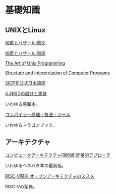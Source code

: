 # 基礎知識

## UNIXとLinux

[伽藍とバザール:原文](http://www.catb.org/~esr/writings/cathedral-bazaar/)

[伽藍とバザール:和訳](https://www.aozora.gr.jp/cards/000029/card227.html)

[The Art of Unix Programming](http://www.catb.org/~esr/writings/taoup/)

[Structure and Interpretation of Computer Programs](https://mitpress.mit.edu/sites/default/files/sicp/index.html)

[SICP非公式日本語訳](https://takeda25.hatenablog.jp/entry/20151030/1446174031)

[4.4BSDの設計と実装](https://www.amazon.co.jp/4-4BSD%E3%81%AE%E8%A8%AD%E8%A8%88%E3%81%A8%E5%AE%9F%E8%A3%85-%E3%83%9E%E3%83%BC%E3%82%B7%E3%83%A3%E3%83%AB%E3%83%BB%E3%82%AB%E3%83%BC%E3%82%AF-%E3%83%9E%E3%82%AD%E3%83%A5%E3%83%BC%E3%82%B8%E3%83%83%E3%82%AF/dp/4756143466/ref=pd_sbs_14_4/355-9370374-2595248?_encoding=UTF8&pd_rd_i=4756143466&pd_rd_r=6c120574-b53d-41ad-ab2a-f74691e5d3ba&pd_rd_w=zKWg4&pd_rd_wg=RWcwL&pf_rd_p=ad2ea29d-ea11-483c-9db2-6b5875bb9b73&pf_rd_r=HYNVMR73PAH2HZ66ZNG0&psc=1&refRID=HYNVMR73PAH2HZ66ZNG0)

いわゆる悪魔本。

[コンパイラ―原理・技法・ツール](https://www.amazon.co.jp/%E3%82%B3%E3%83%B3%E3%83%91%E3%82%A4%E3%83%A9%E2%80%95%E5%8E%9F%E7%90%86%E3%83%BB%E6%8A%80%E6%B3%95%E3%83%BB%E3%83%84%E3%83%BC%E3%83%AB-Information-Computing-V-%E3%82%A8%E3%82%A4%E3%83%9B/dp/478191229X)

いわゆるドラゴンブック。

## アーキテクチャ

[コンピュータアーキテクチャ[第6版]定量的アプローチ](https://www.amazon.co.jp/%E3%82%B3%E3%83%B3%E3%83%94%E3%83%A5%E3%83%BC%E3%82%BF%E3%82%A2%E3%83%BC%E3%82%AD%E3%83%86%E3%82%AF%E3%83%81%E3%83%A3-%E7%AC%AC6%E7%89%88-%E5%AE%9A%E9%87%8F%E7%9A%84%E3%82%A2%E3%83%97%E3%83%AD%E3%83%BC%E3%83%81-%E3%82%B8%E3%83%A7%E3%83%B3-%E3%83%98%E3%83%8D%E3%82%B7%E3%83%BC/dp/4434264001/ref=pd_sbs_14_4/355-9370374-2595248?_encoding=UTF8&pd_rd_i=4434264001&pd_rd_r=56a00626-a927-4711-90b5-d3aef767311e&pd_rd_w=qhEcb&pd_rd_wg=7nljn&pf_rd_p=ad2ea29d-ea11-483c-9db2-6b5875bb9b73&pf_rd_r=CTDYVBBJHF69FC5ZNR0T&psc=1&refRID=CTDYVBBJHF69FC5ZNR0T)

いわゆるヘネパタ本の最新版。

[RISC-V原典 オープンアーキテクチャのススメ](https://www.amazon.co.jp/RISC-V%E5%8E%9F%E5%85%B8-%E3%82%AA%E3%83%BC%E3%83%97%E3%83%B3%E3%82%A2%E3%83%BC%E3%82%AD%E3%83%86%E3%82%AF%E3%83%81%E3%83%A3%E3%81%AE%E3%82%B9%E3%82%B9%E3%83%A1-%E3%83%87%E3%82%A4%E3%83%93%E3%83%83%E3%83%89%E3%83%BB%E3%83%91%E3%82%BF%E3%83%BC%E3%82%BD%E3%83%B3/dp/4822292819/ref=pd_sbs_14_6/355-9370374-2595248?_encoding=UTF8&pd_rd_i=4822292819&pd_rd_r=56a00626-a927-4711-90b5-d3aef767311e&pd_rd_w=qhEcb&pd_rd_wg=7nljn&pf_rd_p=ad2ea29d-ea11-483c-9db2-6b5875bb9b73&pf_rd_r=CTDYVBBJHF69FC5ZNR0T&psc=1&refRID=CTDYVBBJHF69FC5ZNR0T)

RISC-Vの聖典。


